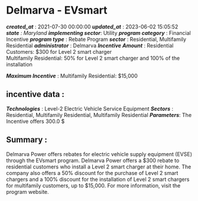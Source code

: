 # Delmarva - EVsmart 
 ***created_at*** : 2021-07-30 00:00:00 
 ***updated_at*** : 2023-06-02 15:05:52 
 ***state** : Maryland 
 **implementing sector***: Utility 
 ***program category*** : Financial Incentive 
 ***program type*** : Rebate Program 
 ***sector*** : Residential, Multifamily Residential 
 ***administrator*** : Delmarva 
 ***Incentive Amount*** : Residential Customers: $300 for Level 2 smart charger  
Multifamily Residential: 50% for Level 2 smart charger and 100% of the
installation

 
 ***Maximum Incentive*** : Multifamily Residential: $15,000

 
 ## incentive data : 
 ***Technologies*** : Level-2 Electric Vehicle Service Equipment 
 ***Sectors*** : Residential, Multifamily Residential, Multifamily Residential 
 ***Parameters***: The Incentive offers 300.0 $ 
 
 ## Summary : 
 Delmarva Power offers rebates for electric vehicle supply equipment (EVSE)
through the EVsmart program. Delmarva Power offers a $300 rebate to
residential customers who install a Level 2 smart charger at their home. The
company also offers a 50% discount for the purchase of Level 2 smart chargers
and a 100% discount for the installation of Level 2 smart chargers for
multifamily customers, up to $15,000. For more information, visit the program
website.

 
 